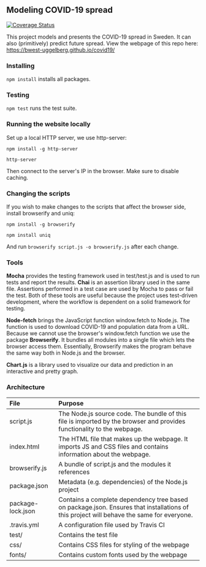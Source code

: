 ## Modeling COVID-19 spread
[![Coverage Status](https://coveralls.io/repos/github/bwest-uggelberg/covid19/badge.svg?branch=coverage)](https://coveralls.io/github/bwest-uggelberg/covid19?branch=coverage)

This project models and presents the COVID-19 spread in Sweden.
It can also (primitively) predict future spread. View the
webpage of this repo here: https://bwest-uggelberg.github.io/covid19/

### Installing
`npm install` installs all packages.

### Testing
`npm test` runs the test suite.

### Running the website locally
Set up a local HTTP server, we use http-server:

`npm install -g http-server`

`http-server`

Then connect to the server's IP in the browser.
Make sure to disable caching.

### Changing the scripts
If you wish to make changes to the scripts that affect the browser side,
install browserify and uniq:

`npm install -g browserify`

`npm install uniq`

And run `browserify script.js -o browserify.js` after each change.

### Tools
**Mocha** provides the testing framework used in test/test.js
and is used to run tests and report the results. **Chai** is an
assertion library used in the same file. Assertions performed
in a test case are used by Mocha to pass or fail the test.
Both of these tools are useful because the project uses
test-driven development, where the workflow is dependent on
a solid framework for testing.

**Node-fetch** brings the JavaScript function window.fetch
to Node.js. The function is used to download COVID-19 and
population data from a URL. Because we cannot use the
browser's window.fetch function we use the package
**Browserify**. It bundles all modules into a single file
which lets the browser access them. Essentially, Browserify
makes the program behave the same way both in Node.js and
the browser.

**Chart.js** is a library used to visualize our data and
prediction in an interactive and pretty graph.

### Architecture
| File | Purpose |
|:-----|:--------|
| script.js | The Node.js source code. The bundle of this file is imported by the browser and provides functionality to the webpage. |
| index.html | The HTML file that makes up the webpage. It imports JS and CSS files and contains information about the webpage. |
| browserify.js | A bundle of script.js and the modules it references |
| package.json | Metadata (e.g. dependencies) of the Node.js project |
| package-lock.json | Contains a complete dependency tree based on package.json. Ensures that installations of this project will behave the same for everyone. |
| .travis.yml | A configuration file used by Travis CI |
| test/ | Contains the test file |
| css/ | Contains CSS files for styling of the webpage |
| fonts/ | Contains custom fonts used by the webpage |

